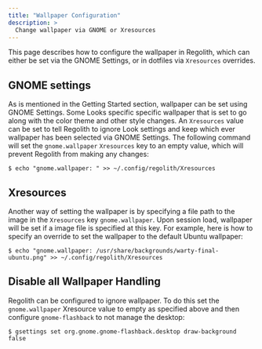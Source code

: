```yaml
---
title: "Wallpaper Configuration"
description: >
  Change wallpaper via GNOME or Xresources
---
```


This page describes how to configure the wallpaper in Regolith, which can either be set via the GNOME Settings, or in dotfiles via `Xresources` overrides.

## GNOME settings

As is mentioned in the Getting Started section, wallpaper can be set using GNOME Settings. Some Looks specific specific wallpaper that is set to go along with the color theme and other style changes. An `Xresources` value can be set to tell Regolith to ignore Look settings and keep which ever wallpaper has been selected via GNOME Settings. The following command will set the `gnome.wallpaper` `Xresources` key to an empty value, which will prevent Regolith from making any changes:

```console
$ echo "gnome.wallpaper: " >> ~/.config/regolith/Xresources
```

## Xresources

Another way of setting the wallpaper is by specifying a file path to the image in the `Xresources` key `gnome.wallpaper`. Upon session load, wallpaper will be set if a image file is specified at this key. For example, here is how to specify an override to set the wallpaper to the default Ubuntu wallpaper:

```console
$ echo "gnome.wallpaper: /usr/share/backgrounds/warty-final-ubuntu.png" >> ~/.config/regolith/Xresources
```

## Disable all Wallpaper Handling

Regolith can be configured to ignore wallpaper.  To do this set the `gnome.wallpaper` Xresource value to empty as specified above and then configure `gnome-flashback` to not manage the desktop:

```console
$ gsettings set org.gnome.gnome-flashback.desktop draw-background false
```
